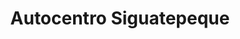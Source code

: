 ---
title: "Autocentro Siguatepeque"
url: /siguatepeque/autocentro-siguatepeque/
shop: reparación de automóviles
---